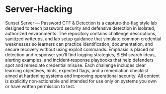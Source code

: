 # Server-Hacking

Sunset Server — Password CTF & Detection is a capture‑the‑flag style lab designed to teach password security and defensive detection in isolated, authorized environments. The repository contains challenge descriptions, sanitized writeups, and lab setup guidance that simulate common credential weaknesses so learners can practice identification, documentation, and secure recovery without using exploit commands. Emphasis is placed on detection and response: you’ll find logging strategies, SIEM search ideas, alerting examples, and incident‑response playbooks that help defenders spot and remediate credential misuse. Each challenge includes clear learning objectives, hints, expected flags, and a remediation checklist aimed at hardening systems and improving operational security. All content is explicitly non‑actionable and intended for use only on systems you own or have written permission to test.

